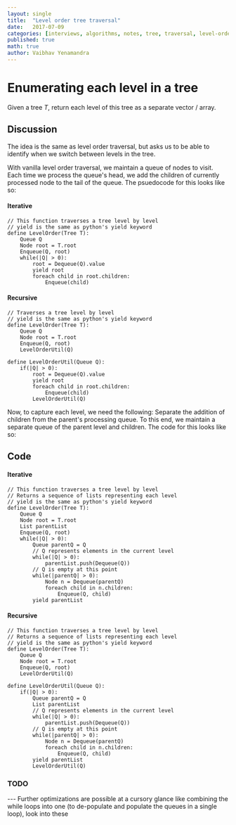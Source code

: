 ```yaml
---
layout: single
title:  "Level order tree traversal"
date:   2017-07-09
categories: [interviews, algorithms, notes, tree, traversal, level-order, queue]
published: true
math: true
author: Vaibhav Yenamandra
---
```



# Enumerating each level in a tree

Given a tree $T$, return each level of this tree as a separate vector / array.

## Discussion
The idea is the same as level order traversal, but asks us to be able to identify when we switch between levels in the tree.

With vanilla level order traversal, we maintain a queue of nodes to visit. Each time we process the queue's head, we add the children of currently processed node to the tail of the queue. The psuedocode for this looks like so:

#### Iterative
```psuedo
// This function traverses a tree level by level
// yield is the same as python's yield keyword
define LevelOrder(Tree T):
	Queue Q
	Node root = T.root
	Enqueue(Q, root)
	while(|Q| > 0):
		root = Dequeue(Q).value
		yield root
		foreach child in root.children:
			Enqueue(child)
```
#### Recursive
```psuedo
// Traverses a tree level by level
// yield is the same as python's yield keyword
define LevelOrder(Tree T):
	Queue Q
	Node root = T.root
	Enqueue(Q, root)
	LevelOrderUtil(Q)

define LevelOrderUtil(Queue Q):
	if(|Q| > 0):
		root = Dequeue(Q).value
		yield root
		foreach child in root.children:
			Enqueue(child)
		LevelOrderUtil(Q)
```

Now, to capture each level, we need the following: Separate the addition of children from the parent's processing queue. To this end, we maintain a separate queue of the parent level and children. The code for this looks like so:

## Code


#### Iterative
```psuedo
// This function traverses a tree level by level
// Returns a sequence of lists representing each level
// yield is the same as python's yield keyword
define LevelOrder(Tree T):
	Queue Q
	Node root = T.root
	List parentList
	Enqueue(Q, root)
	while(|Q| > 0):
		Queue parentQ = Q
		// Q represents elements in the current level
		while(|Q| > 0):
			parentList.push(Dequeue(Q))
		// Q is empty at this point
		while(|parentQ| > 0):
			Node n = Dequeue(parentQ)
			foreach child in n.children:
				Enqueue(Q, child)
		yield parentList
```

#### Recursive
```psuedo
// This function traverses a tree level by level
// Returns a sequence of lists representing each level
// yield is the same as python's yield keyword
define LevelOrder(Tree T):
	Queue Q
	Node root = T.root
	Enqueue(Q, root)
	LevelOrderUtil(Q)

define LevelOrderUtil(Queue Q):
	if(|Q| > 0):
		Queue parentQ = Q
		List parentList
		// Q represents elements in the current level
		while(|Q| > 0):
			parentList.push(Dequeue(Q))
		// Q is empty at this point
		while(|parentQ| > 0):
			Node n = Dequeue(parentQ)
			foreach child in n.children:
				Enqueue(Q, child)
		yield parentList
		LevelOrderUtil(Q)
```

### TODO
--- Further optimizations are possible at a cursory glance like combining the while loops into one (to de-populate and populate the queues in a single loop), look into these
